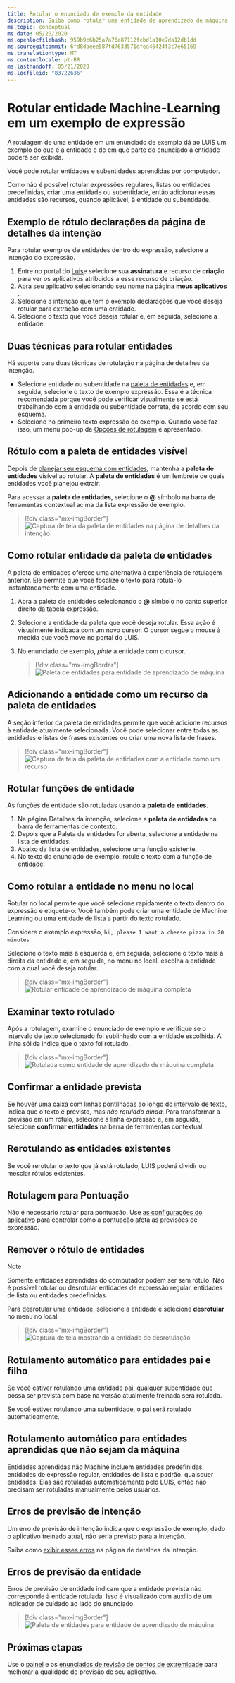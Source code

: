 ```yaml
---
title: Rotular o enunciado de exemplo da entidade
description: Saiba como rotular uma entidade de aprendizado de máquina com subentidades em um exemplo expressão em uma página de detalhes da intenção do portal do LUIS.
ms.topic: conceptual
ms.date: 05/20/2020
ms.openlocfilehash: 959b9c6b25a7a76a87112fcbd1a10e7da12db1dd
ms.sourcegitcommit: 6fd8dbeee587fd7633571dfea46424f3c7e65169
ms.translationtype: MT
ms.contentlocale: pt-BR
ms.lasthandoff: 05/21/2020
ms.locfileid: "83722636"
---
```

# <a name="label-machine-learning-entity-in-an-example-utterance"></a>Rotular entidade Machine-Learning em um exemplo de expressão

A rotulagem de uma entidade em um enunciado de exemplo dá ao LUIS um exemplo do que é a entidade e de em que parte do enunciado a entidade poderá ser exibida.

Você pode rotular entidades e subentidades aprendidas por computador.

Como não é possível rotular expressões regulares, listas ou entidades predefinidas, criar uma entidade ou subentidade, então adicionar essas entidades são recursos, quando aplicável, à entidade ou subentidade.

## <a name="label-example-utterances-from-the-intent-detail-page"></a>Exemplo de rótulo declarações da página de detalhes da intenção

Para rotular exemplos de entidades dentro do expressão, selecione a intenção do expressão.

1. Entre no portal do [Luis](https://www.luis.ai)e selecione sua **assinatura** e recurso de **criação** para ver os aplicativos atribuídos a esse recurso de criação.
1. Abra seu aplicativo selecionando seu nome na página **meus aplicativos** .
1. Selecione a intenção que tem o exemplo declarações que você deseja rotular para extração com uma entidade.
1. Selecione o texto que você deseja rotular e, em seguida, selecione a entidade.

## <a name="two-techniques-to-label-entities"></a>Duas técnicas para rotular entidades

Há suporte para duas técnicas de rotulação na página de detalhes da intenção.
* Selecione entidade ou subentidade na [paleta de entidades](#label-with-the-entity-palette-visible) e, em seguida, selecione o texto de exemplo expressão. Essa é a técnica recomendada porque você pode verificar visualmente se está trabalhando com a entidade ou subentidade correta, de acordo com seu esquema.
* Selecione no primeiro texto expressão de exemplo. Quando você faz isso, um menu pop-up de [Opções de rotulagem](#how-to-label-entity-from-in-place-menu) é apresentado.

## <a name="label-with-the-entity-palette-visible"></a>Rótulo com a paleta de entidades visível

Depois de [planejar seu esquema com entidades](luis-how-plan-your-app.md), mantenha a **paleta de entidades** visível ao rotular. A **paleta de entidades** é um lembrete de quais entidades você planejou extrair.

Para acessar a **paleta de entidades**, selecione o **@** símbolo na barra de ferramentas contextual acima da lista expressão de exemplo.

> [!div class="mx-imgBorder"]
> ![Captura de tela da paleta de entidades na página de detalhes da intenção.](media/label-utterances/entity-palette-from-tool-bar.png)

## <a name="how-to-label-entity-from-entity-palette"></a>Como rotular entidade da paleta de entidades

A paleta de entidades oferece uma alternativa à experiência de rotulagem anterior. Ele permite que você focalize o texto para rotulá-lo instantaneamente com uma entidade.

1. Abra a paleta de entidades selecionando o **@** símbolo no canto superior direito da tabela expressão.

2. Selecione a entidade da paleta que você deseja rotular. Essa ação é visualmente indicada com um novo cursor. O cursor segue o mouse à medida que você move no portal do LUIS.

3. No enunciado de exemplo, _pinte_ a entidade com o cursor.

    > [!div class="mx-imgBorder"]
    > ![Paleta de entidades para entidade de aprendizado de máquina](media/label-utterances/example-1-label-machine-learned-entity-palette-label-action.png)

## <a name="adding-entity-as-a-feature-from-the-entity-palette"></a>Adicionando a entidade como um recurso da paleta de entidades

A seção inferior da paleta de entidades permite que você adicione recursos à entidade atualmente selecionada. Você pode selecionar entre todas as entidades e listas de frases existentes ou criar uma nova lista de frases.

> [!div class="mx-imgBorder"]
> ![Captura de tela da paleta de entidades com a entidade como um recurso](media/label-utterances/entity-palette-entity-as-a-feature.png)

## <a name="labeling-entity-roles"></a>Rotular funções de entidade

As funções de entidade são rotuladas usando a **paleta de entidades**.

1. Na página Detalhes da intenção, selecione a **paleta de entidades** na barra de ferramentas de contexto.
1. Depois que a Paleta de entidades for aberta, selecione a entidade na lista de entidades.
1. Abaixo da lista de entidades, selecione uma função existente.
1. No texto do enunciado de exemplo, rotule o texto com a função de entidade.

## <a name="how-to-label-entity-from-in-place-menu"></a>Como rotular a entidade no menu no local

Rotular no local permite que você selecione rapidamente o texto dentro do expressão e etiquete-o. Você também pode criar uma entidade de Machine Learning ou uma entidade de lista a partir do texto rotulado.

Considere o exemplo expressão, `hi, please I want a cheese pizza in 20 minutes` .

Selecione o texto mais à esquerda e, em seguida, selecione o texto mais à direita da entidade e, em seguida, no menu no local, escolha a entidade com a qual você deseja rotular.

> [!div class="mx-imgBorder"]
> ![Rotular entidade de aprendizado de máquina completa](media/label-utterances/label-steps-in-place-menu.png)

## <a name="review-labeled-text"></a>Examinar texto rotulado

Após a rotulagem, examine o enunciado de exemplo e verifique se o intervalo de texto selecionado foi sublinhado com a entidade escolhida. A linha sólida indica que o texto foi rotulado.

> [!div class="mx-imgBorder"]
> ![Rotulada como entidade de aprendizado de máquina completa](media/label-utterances/example-1-label-machine-learned-entity-complete-order-labeled.png)

## <a name="confirm-predicted-entity"></a>Confirmar a entidade prevista

Se houver uma caixa com linhas pontilhadas ao longo do intervalo de texto, indica que o texto é previsto, mas _não rotulado ainda_. Para transformar a previsão em um rótulo, selecione a linha expressão e, em seguida, selecione **confirmar entidades** na barra de ferramentas contextual.

## <a name="relabeling-over-existing-entities"></a>Rerotulando as entidades existentes

Se você rerotular o texto que já está rotulado, LUIS poderá dividir ou mesclar rótulos existentes.

## <a name="labeling-for-punctuation"></a>Rotulagem para Pontuação

Não é necessário rotular para pontuação. Use [as configurações do aplicativo](luis-reference-application-settings.md) para controlar como a pontuação afeta as previsões de expressão.

## <a name="unlabel-entities"></a>Remover o rótulo de entidades

> [!NOTE]
> Somente entidades aprendidas do computador podem ser sem rótulo. Não é possível rotular ou desrotular entidades de expressão regular, entidades de lista ou entidades predefinidas.

Para desrotular uma entidade, selecione a entidade e selecione **desrotular** no menu no local.

> [!div class="mx-imgBorder"]
> ![Captura de tela mostrando a entidade de desrotulação](media/label-utterances/unlabel-entity-using-in-place-menu.png)

## <a name="automatic-labeling-for-parent-and-child-entities"></a>Rotulamento automático para entidades pai e filho

Se você estiver rotulando uma entidade pai, qualquer subentidade que possa ser prevista com base na versão atualmente treinada será rotulada.

Se você estiver rotulando uma subentidade, o pai será rotulado automaticamente.

## <a name="automatic-labeling-for-non-machine-learned-entities"></a>Rotulamento automático para entidades aprendidas que não sejam da máquina

Entidades aprendidas não Machine incluem entidades predefinidas, entidades de expressão regular, entidades de lista e padrão. quaisquer entidades. Elas são rotuladas automaticamente pelo LUIS, então não precisam ser rotuladas manualmente pelos usuários.

## <a name="intent-prediction-errors"></a>Erros de previsão de intenção

Um erro de previsão de intenção indica que o expressão de exemplo, dado o aplicativo treinado atual, não seria previsto para a intenção.

Saiba como [exibir esses erros](luis-how-to-add-intents.md#intent-prediction-errors) na página de detalhes da intenção.

## <a name="entity-prediction-errors"></a>Erros de previsão da entidade

Erros de previsão de entidade indicam que a entidade prevista não corresponde à entidade rotulada. Isso é visualizado com auxílio de um indicador de cuidado ao lado do enunciado.

> [!div class="mx-imgBorder"]
> ![Paleta de entidades para entidade de aprendizado de máquina](media/label-utterances/example-utterance-indicates-prediction-error.png)

## <a name="next-steps"></a>Próximas etapas

Use o [painel](luis-how-to-use-dashboard.md) e os [enunciados de revisão de pontos de extremidade](luis-how-to-review-endpoint-utterances.md) para melhorar a qualidade de previsão de seu aplicativo.